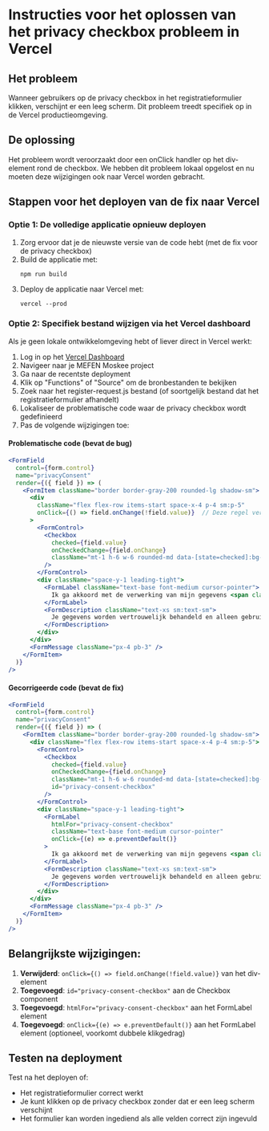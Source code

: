 # Instructies voor het oplossen van het privacy checkbox probleem in Vercel

## Het probleem
Wanneer gebruikers op de privacy checkbox in het registratieformulier klikken, verschijnt er een leeg scherm. Dit probleem treedt specifiek op in de Vercel productieomgeving.

## De oplossing
Het probleem wordt veroorzaakt door een onClick handler op het div-element rond de checkbox. We hebben dit probleem lokaal opgelost en nu moeten deze wijzigingen ook naar Vercel worden gebracht.

## Stappen voor het deployen van de fix naar Vercel

### Optie 1: De volledige applicatie opnieuw deployen

1. Zorg ervoor dat je de nieuwste versie van de code hebt (met de fix voor de privacy checkbox)
2. Build de applicatie met:
   ```
   npm run build
   ```
3. Deploy de applicatie naar Vercel met:
   ```
   vercel --prod
   ```
   
### Optie 2: Specifiek bestand wijzigen via het Vercel dashboard

Als je geen lokale ontwikkelomgeving hebt of liever direct in Vercel werkt:

1. Log in op het [Vercel Dashboard](https://vercel.com/dashboard)
2. Navigeer naar je MEFEN Moskee project
3. Ga naar de recentste deployment
4. Klik op "Functions" of "Source" om de bronbestanden te bekijken
5. Zoek naar het register-request.js bestand (of soortgelijk bestand dat het registratieformulier afhandelt)
6. Lokaliseer de problematische code waar de privacy checkbox wordt gedefinieerd
7. Pas de volgende wijzigingen toe:

#### Problematische code (bevat de bug)
```jsx
<FormField
  control={form.control}
  name="privacyConsent"
  render={({ field }) => (
    <FormItem className="border border-gray-200 rounded-lg shadow-sm">
      <div 
        className="flex flex-row items-start space-x-4 p-4 sm:p-5"
        onClick={() => field.onChange(!field.value)}  // Deze regel veroorzaakt het probleem
      >
        <FormControl>
          <Checkbox
            checked={field.value}
            onCheckedChange={field.onChange}
            className="mt-1 h-6 w-6 rounded-md data-[state=checked]:bg-[#963E56] data-[state=checked]:text-white"
          />
        </FormControl>
        <div className="space-y-1 leading-tight">
          <FormLabel className="text-base font-medium cursor-pointer">
            Ik ga akkoord met de verwerking van mijn gegevens <span className="text-red-500">*</span>
          </FormLabel>
          <FormDescription className="text-xs sm:text-sm">
            Je gegevens worden vertrouwelijk behandeld en alleen gebruikt voor het beheren van je lidmaatschap.
          </FormDescription>
        </div>
      </div>
      <FormMessage className="px-4 pb-3" />
    </FormItem>
  )}
/>
```

#### Gecorrigeerde code (bevat de fix)
```jsx
<FormField
  control={form.control}
  name="privacyConsent"
  render={({ field }) => (
    <FormItem className="border border-gray-200 rounded-lg shadow-sm">
      <div className="flex flex-row items-start space-x-4 p-4 sm:p-5">
        <FormControl>
          <Checkbox
            checked={field.value}
            onCheckedChange={field.onChange}
            className="mt-1 h-6 w-6 rounded-md data-[state=checked]:bg-[#963E56] data-[state=checked]:text-white"
            id="privacy-consent-checkbox"
          />
        </FormControl>
        <div className="space-y-1 leading-tight">
          <FormLabel 
            htmlFor="privacy-consent-checkbox"
            className="text-base font-medium cursor-pointer"
            onClick={(e) => e.preventDefault()}
          >
            Ik ga akkoord met de verwerking van mijn gegevens <span className="text-red-500">*</span>
          </FormLabel>
          <FormDescription className="text-xs sm:text-sm">
            Je gegevens worden vertrouwelijk behandeld en alleen gebruikt voor het beheren van je lidmaatschap.
          </FormDescription>
        </div>
      </div>
      <FormMessage className="px-4 pb-3" />
    </FormItem>
  )}
/>
```

## Belangrijkste wijzigingen:

1. **Verwijderd**: `onClick={() => field.onChange(!field.value)}` van het div-element
2. **Toegevoegd**: `id="privacy-consent-checkbox"` aan de Checkbox component
3. **Toegevoegd**: `htmlFor="privacy-consent-checkbox"` aan het FormLabel element
4. **Toegevoegd**: `onClick={(e) => e.preventDefault()}` aan het FormLabel element (optioneel, voorkomt dubbele klikgedrag)

## Testen na deployment

Test na het deployen of:
- Het registratieformulier correct werkt
- Je kunt klikken op de privacy checkbox zonder dat er een leeg scherm verschijnt
- Het formulier kan worden ingediend als alle velden correct zijn ingevuld